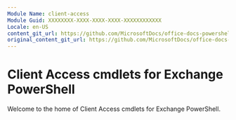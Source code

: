 ```yaml
---
Module Name: client-access
Module Guid: XXXXXXXX-XXXX-XXXX-XXXX-XXXXXXXXXXXX
Locale: en-US
content_git_url: https://github.com/MicrosoftDocs/office-docs-powershell/blob/live/exchange/exchange-ps/exchange/client-access/client-access.md
original_content_git_url: https://github.com/MicrosoftDocs/office-docs-powershell/blob/live/exchange/exchange-ps/exchange/client-access/client-access.md
---
```


# Client Access cmdlets for Exchange PowerShell

Welcome to the home of Client Access cmdlets for Exchange PowerShell.
